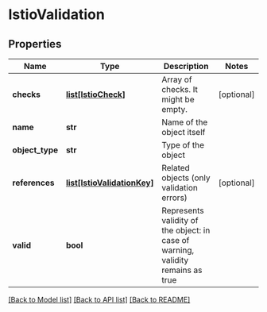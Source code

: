 # IstioValidation

## Properties
Name | Type | Description | Notes
------------ | ------------- | ------------- | -------------
**checks** | [**list[IstioCheck]**](IstioCheck.md) | Array of checks. It might be empty. | [optional] 
**name** | **str** | Name of the object itself | 
**object_type** | **str** | Type of the object | 
**references** | [**list[IstioValidationKey]**](IstioValidationKey.md) | Related objects (only validation errors) | [optional] 
**valid** | **bool** | Represents validity of the object: in case of warning, validity remains as true | 

[[Back to Model list]](../README.md#documentation-for-models) [[Back to API list]](../README.md#documentation-for-api-endpoints) [[Back to README]](../README.md)

